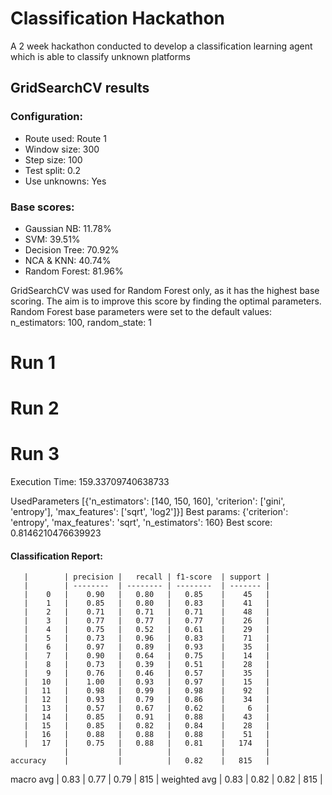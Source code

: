 # Classification Hackathon
A 2 week hackathon conducted to develop a classification learning agent which is able to classify unknown platforms

## GridSearchCV results

### Configuration:
* Route used: Route 1
* Window size: 300
* Step size: 100
* Test split: 0.2
* Use unknowns: Yes


### Base scores:
* Gaussian NB: 11.78%
* SVM: 39.51%
* Decision Tree: 70.92%
* NCA & KNN: 40.74%
* Random Forest: 81.96%

GridSearchCV was used for Random Forest only, as it has the highest base scoring. The aim is to improve this score by finding the optimal parameters.
Random Forest base parameters were set to the default values: n_estimators: 100, random_state: 1

# Run 1

# Run 2

# Run 3
Execution Time: 159.33709740638733

UsedParameters [{'n_estimators': [140, 150, 160], 'criterion': ['gini', 'entropy'], 'max_features': ['sqrt', 'log2']}]
Best params:
{'criterion': 'entropy', 'max_features': 'sqrt', 'n_estimators': 160}
Best score: 0.8146210476639923
#### Classification Report:
       |        | precision |   recall | f1-score  | support |
       |        | --------  | -------- | --------  | ------- |
       |    0   |    0.90   |   0.80   |   0.85    |    45   |
       |    1   |    0.85   |   0.80   |   0.83    |    41   |
       |    2   |    0.71   |   0.71   |   0.71    |    48   |
       |    3   |    0.77   |   0.77   |   0.77    |    26   |
       |    4   |    0.75   |   0.52   |   0.61    |    29   |
       |    5   |    0.73   |   0.96   |   0.83    |    71   |
       |    6   |    0.97   |   0.89   |   0.93    |    35   |
       |    7   |    0.90   |   0.64   |   0.75    |    14   |
       |    8   |    0.73   |   0.39   |   0.51    |    28   |
       |    9   |    0.76   |   0.46   |   0.57    |    35   |
       |   10   |    1.00   |   0.93   |   0.97    |    15   |
       |   11   |    0.98   |   0.99   |   0.98    |    92   |
       |   12   |    0.93   |   0.79   |   0.86    |    34   |
       |   13   |    0.57   |   0.67   |   0.62    |     6   |
       |   14   |    0.85   |   0.91   |   0.88    |    43   |
       |   15   |    0.85   |   0.82   |   0.84    |    28   |
       |   16   |    0.88   |   0.88   |   0.88    |    51   |
       |   17   |    0.75   |   0.88   |   0.81    |   174   |
                |           |          |           |         |
    accuracy    |           |          |   0.82    |   815   |
   macro avg    |    0.83   |   0.77   |   0.79    |   815   |
weighted avg    |    0.83   |   0.82   |   0.82    |   815   |
